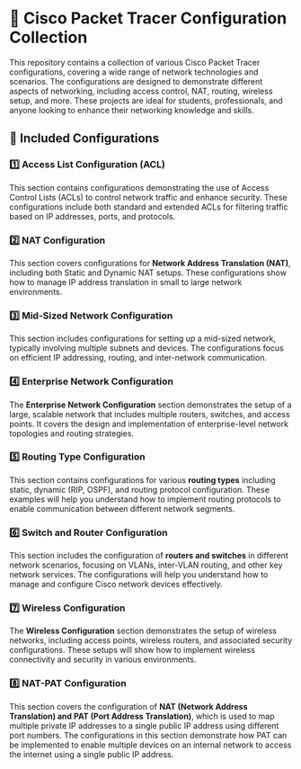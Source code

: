 # 🚀 Cisco Packet Tracer Configuration Collection

This repository contains a collection of various Cisco Packet Tracer configurations, covering a wide range of network technologies and scenarios. The configurations are designed to demonstrate different aspects of networking, including access control, NAT, routing, wireless setup, and more. These projects are ideal for students, professionals, and anyone looking to enhance their networking knowledge and skills.

## 📂 Included Configurations

### 1️⃣ **Access List Configuration (ACL)**
This section contains configurations demonstrating the use of Access Control Lists (ACLs) to control network traffic and enhance security. These configurations include both standard and extended ACLs for filtering traffic based on IP addresses, ports, and protocols.

### 2️⃣ **NAT Configuration**
This section covers configurations for **Network Address Translation (NAT)**, including both Static and Dynamic NAT setups. These configurations show how to manage IP address translation in small to large network environments.

### 3️⃣ **Mid-Sized Network Configuration**
This section includes configurations for setting up a mid-sized network, typically involving multiple subnets and devices. The configurations focus on efficient IP addressing, routing, and inter-network communication.

### 4️⃣ **Enterprise Network Configuration**
The **Enterprise Network Configuration** section demonstrates the setup of a large, scalable network that includes multiple routers, switches, and access points. It covers the design and implementation of enterprise-level network topologies and routing strategies.

### 5️⃣ **Routing Type Configuration**
This section contains configurations for various **routing types** including static, dynamic (RIP, OSPF), and routing protocol configuration. These examples will help you understand how to implement routing protocols to enable communication between different network segments.

### 6️⃣ **Switch and Router Configuration**
This section includes the configuration of **routers and switches** in different network scenarios, focusing on VLANs, inter-VLAN routing, and other key network services. The configurations will help you understand how to manage and configure Cisco network devices effectively.

### 7️⃣ **Wireless Configuration**
The **Wireless Configuration** section demonstrates the setup of wireless networks, including access points, wireless routers, and associated security configurations. These setups will show how to implement wireless connectivity and security in various environments.
### 8️⃣ **NAT-PAT Configuration**
This section covers the configuration of **NAT (Network Address Translation) and PAT (Port Address Translation)**, which is used to map multiple private IP addresses to a single public IP address using different port numbers. The configurations in this section demonstrate how PAT can be implemented to enable multiple devices on an internal network to access the internet using a single public IP address.








